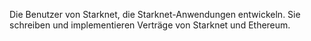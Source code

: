 Die Benutzer von Starknet, die Starknet-Anwendungen entwickeln. Sie schreiben und implementieren Verträge von Starknet und Ethereum.
